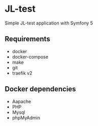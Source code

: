 
# JL-test

Simple JL-test application with Symfony 5

## Requirements

- docker
- docker-compose
- make
- git
- traefik v2

## Docker dependencies

- Aapache
- PHP
- Mysql
- phpMyAdmin
